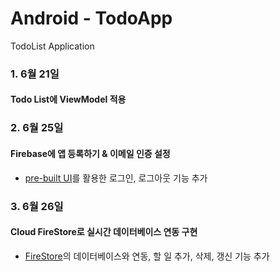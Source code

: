 # Android - TodoApp
TodoList Application


### 1. 6월 21일
#### Todo List에 ViewModel 적용

### 2. 6월 25일
#### Firebase에 앱 등록하기 & 이메일 인증 설정

- [pre-built UI](https://firebase.google.com/docs/auth/android/firebaseui?authuser=0)를 활용한 로그인, 로그아웃 기능 추가

### 3. 6월 26일
#### Cloud FireStore로 실시간 데이터베이스 연동 구현

- [FireStore](https://firebase.google.com/docs/firestore/quickstart?hl=ko)의 데이터베이스와 연동, 할 일 추가, 삭제, 갱신 기능 추가

